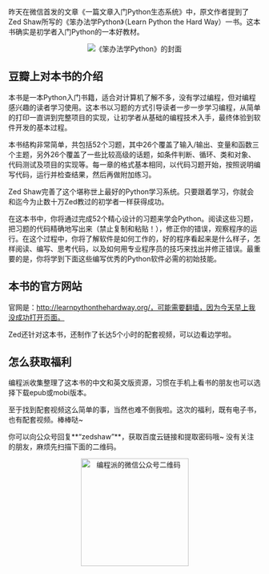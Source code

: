 ​昨天在微信首发的文章《一篇文章入门Python生态系统》中，原文作者提到了Zed Shaw所写的《笨办法学Python》（Learn Python the Hard Way）一书。这本书确实是初学者入门Python的一本好教材。 

<p style="text-align:center"><img src="http://mmbiz.qpic.cn/mmbiz/HZW0wwFxbQDSq3qHt9RVAaCsBFXrUGErDGYAibMeU2oicR0mxCa0BQEb0vGNHpVrZJlLZTk5R8U83t8dMkLzvntw/640?wx_fmt=jpeg&tp=webp&wxfrom=5&wx_lazy=1" / alt="《笨办法学Python》的封面" ></p>

## 豆瓣上对本书的介绍 

本书是一本Python入门书籍，适合对计算机了解不多，没有学过编程，但对编程感兴趣的读者学习使用。这本书以习题的方式引导读者一步一步学习编程，从简单的打印一直讲到完整项目的实现，让初学者从基础的编程技术入手，最终体验到软件开发的基本过程。 

本书结构非常简单，共包括52个习题，其中26个覆盖了输入/输出、变量和函数三个主题，另外26个覆盖了一些比较高级的话题，如条件判断、循环、类和对象、代码测试及项目的实现等。每一章的格式基本相同，以代码习题开始，按照说明编写代码，运行并检查结果，然后再做附加练习。 

Zed Shaw完善了这个堪称世上最好的Python学习系统。只要跟着学习，你就会和迄今为止数十万Zed教过的初学者一样获得成功。 

在这本书中，你将通过完成52个精心设计的习题来学会Python。阅读这些习题，把习题的代码精确地写出来（禁止复制和粘贴！），修正你的错误，观察程序的运行。在这个过程中，你将了解软件是如何工作的，好的程序看起来是什么样子，怎样阅读、编写、思考代码，以及如何用专业程序员的技巧来找出并修正错误。最重要的是，你将学到下面这些编写优秀的Python软件必需的初始技能。 

## 本书的官方网站

官网是：http://learnpythonthehardway.org/，可能需要翻墙，因为今天早上我没成功打开页面。 

Zed还针对这本书，还制作了长达5个小时的配套视频，可以边看边学啦。 

## 怎么获取福利

编程派收集整理了这本书的中文和英文版资源，习惯在手机上看书的朋友也可以选择下载epub或mobi版本。 

至于找到配套视频这么简单的事，当然也难不倒我啦。这次的福利，既有电子书，也有配套视频。棒棒哒~ 

你可以向公众号回复**“zedshaw”**，获取百度云链接和提取密码哦~ 没有关注的朋友，麻烦先扫描下面的二维码。

<p style="text-align:center"><img src="http://codingpy.com/static/images/wechat-of-codingpy.jpg" / alt="编程派的微信公众号二维码" style="width:215px;height:215px"></p>